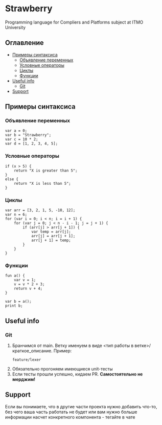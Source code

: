 # Strawberry
Programming language for Compliers and Platforms subject at ITMO University

## Оглавление
- [Примеры синтаксиса](#примеры-синтаксиса)
    - [Объявление переменных](#объявление-переменных)
    - [Условные операторы](#условные-операторы)
    - [Циклы](#циклы)
    - [Функции](#функции)
- [Useful info](#useful-info)
    - [Git](#git)
- [Support](#support)

## Примеры синтаксиса

### Объявление переменных

```plaintext
var a = 0;
var b = "Strawberry";
var c = 10 * 2;
var d = [1, 2, 3, 4, 5];
```

### Условные операторы
```plaintext
if (x > 5) {
    return "X is greater than 5";
}
else {
    return "X is less than 5";
}
```

### Циклы
```plaintext
var arr = [3, 2, 1, 5, -10, 12];
var n = 6;
for (var i = 0; i < n; i = i + 1) {
    for (var j = 0; j < n - i - 1; j = j + 1) {
        if (arr[j] > arr[j + 1]) {
            var temp = arr[j];
            arr[j] = arr[j + 1];
            arr[j + 1] = temp;
        }
    }
}
```

### Функции
```plaintext
fun a() {
    var v = 1;
    v = v * 2 + 3;
    return v + 4;
}

var b = a();
print b;
```

## Useful info

### Git

1. Бранчимся от main. Ветку именуем в виде <тип работы в ветке>/краткое_описание. Пример:
    ```plaintext
    feature/lexer
    ```
2. Обязательно прогоняем имеющиеся unit-тесты
3. Если тесты прошли успешно, кидаем PR. **Самостоятельно не мерджим!**


## Support
Если вы понимаете, что в другие части проекта нужно добавить что-то, без чего
ваша часть работать не будет или вам нужно больше информации насчет конкретного компонента -
тегайте в чате
